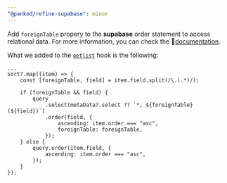 ```yaml
---
"@pankod/refine-supabase": minor
---
```


Add `foreignTable` propery to the **supabase** order statement to access relational data. For more information, you can check the 🔗[documentation](https://supabase.com/docs/reference/javascript/order).

What we added to the [`getlist`](https://github.com/pankod/refine/blob/master/packages/supabase/src/index.ts) hook is the following:

```tsx
...
sort?.map((item) => {
    const [foreignTable, field] = item.field.split(/\.(.*)/);

    if (foreignTable && field) {
        query
            .select(metaData?.select ?? `*, ${foreignTable}(${field})`)
            .order(field, {
                ascending: item.order === "asc",
                foreignTable: foreignTable,
            });
    } else {
        query.order(item.field, {
            ascending: item.order === "asc",
        });
    }
});
```
